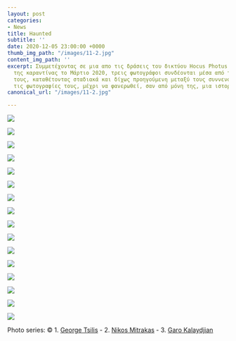 ```yaml
---
layout: post
categories:
- News
title: Haunted
subtitle: ''
date: 2020-12-05 23:00:00 +0000
thumb_img_path: "/images/11-2.jpg"
content_img_path: ''
excerpt: Συμμετέχοντας σε μια απο τις δράσεις του δικτύου Hocus Photus στη διάρκεια
  της καραντίνας το Μάρτιο 2020, τρεις φωτογράφοι συνδέονται μέσα από τις εικόνες
  τους, καταθέτοντας σταδιακά και δίχως προηγούμενη μεταξύ τους συννενόηση, μια-μια
  τις φωτογραφίες τους, μέχρι να φανερωθεί, σαν από μόνη της, μια ιστορία.
canonical_url: "/images/11-2.jpg"

---
```

![](/images/bwok-2.jpg)

![](/images/01-2.jpg)

![](/images/02-5.jpg)

![](/images/03-4.jpg)

![](/images/04-4.jpg)

![](/images/05-2.jpg)

![](/images/06-3.jpg)

![](/images/07-3.jpg)

![](/images/08-3.jpg)

![](/images/09-1.jpg)

![](/images/10-4.jpg)

![](/images/11-2.jpg)

![](/images/12-1.jpg)

![](/images/13-1.jpg)

![](/images/14-1.jpg)

![](/images/15-2.jpg)

Photo series: © 1. <a href="https://www.facebook.com/tsilis.george" target="blank">George Tsilis</a> - 2.  <a href="https://www.facebook.com/nikos.mitrakas" target="blank">Nikos Mitrakas</a> - 3. <a href="https://www.facebook.com/gargaro65" target="blank">Garo Kalaydjian</a>